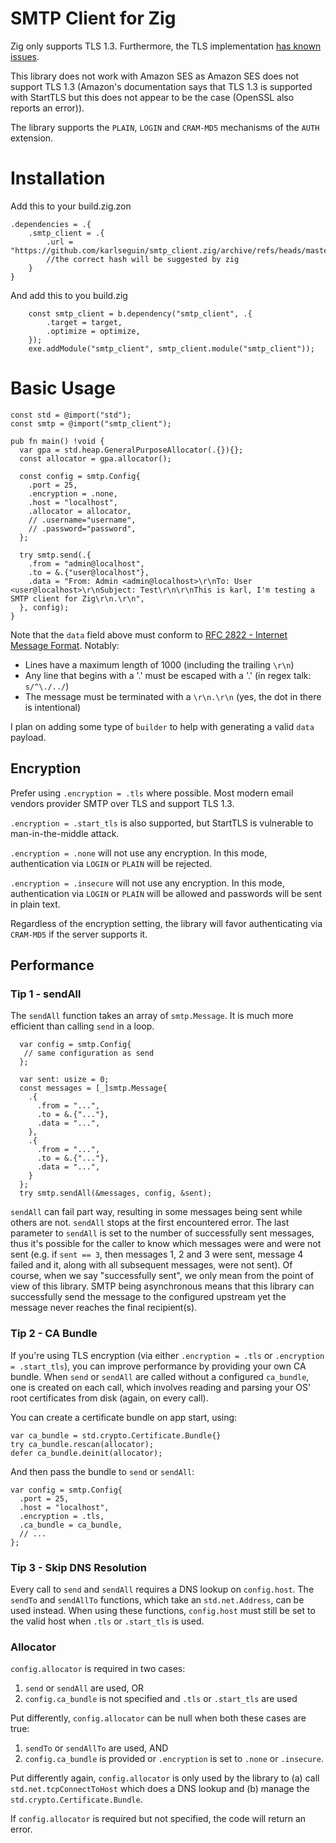 # SMTP Client for Zig

Zig only supports TLS 1.3. Furthermore, the TLS implementation [has known issues](https://github.com/ziglang/zig/issues/14172).

This library does not work with Amazon SES as Amazon SES does not support TLS 1.3 (Amazon's documentation says that TLS 1.3 is supported with StartTLS but this does not appear to be the case (OpenSSL also reports an error)). 

The library supports the `PLAIN`, `LOGIN` and `CRAM-MD5` mechanisms of the `AUTH` extension.

# Installation
Add this to your build.zig.zon

```zig
.dependencies = .{
    .smtp_client = .{
        .url = "https://github.com/karlseguin/smtp_client.zig/archive/refs/heads/master.tar.gz",
        //the correct hash will be suggested by zig
    }
}

```

And add this to you build.zig

```zig
    const smtp_client = b.dependency("smtp_client", .{
        .target = target,
        .optimize = optimize,
    });
    exe.addModule("smtp_client", smtp_client.module("smtp_client"));

```

# Basic Usage

```zig
const std = @import("std");
const smtp = @import("smtp_client");

pub fn main() !void {
  var gpa = std.heap.GeneralPurposeAllocator(.{}){};
  const allocator = gpa.allocator();

  const config = smtp.Config{
    .port = 25,
    .encryption = .none,
    .host = "localhost",
    .allocator = allocator,
    // .username="username",
    // .password="password",
  };

  try smtp.send(.{
    .from = "admin@localhost",
    .to = &.{"user@localhost"},
    .data = "From: Admin <admin@localhost>\r\nTo: User <user@localhost>\r\nSubject: Test\r\n\r\nThis is karl, I'm testing a SMTP client for Zig\r\n.\r\n",
  }, config);
}
```

Note that the `data` field above must conform to [RFC 2822 - Internet Message Format](https://www.rfc-editor.org/rfc/rfc2822). Notably:
* Lines have a maximum length of 1000 (including the trailing `\r\n`)
* Any line that begins with a '.' must be escaped with a '.' (in regex talk: `s/^\./../`)
* The message must be terminated with a `\r\n.\r\n`  (yes, the dot in there is intentional)

I plan on adding some type of `builder` to help with generating a valid `data` payload.


## Encryption
Prefer using `.encryption = .tls` where possible. Most modern email vendors provider SMTP over TLS and support TLS 1.3. 

`.encryption = .start_tls` is also supported, but StartTLS is vulnerable to man-in-the-middle attack.

`.encryption = .none` will not use any encryption.  In this mode, authentication via `LOGIN` or `PLAIN` will be rejected.

`.encryption = .insecure` will not use any encryption. In this mode, authentication via `LOGIN` or `PLAIN` will be allowed and passwords will be sent in plain text. 

Regardless of the encryption setting, the library will favor authenticating via `CRAM-MD5` if the server supports it.

## Performance
### Tip 1 - sendAll
The `sendAll` function takes an array of `smtp.Message`. It is much more efficient than calling `send` in a loop.

```zig
  var config = smtp.Config{
   // same configuration as send
  };

  var sent: usize = 0;
  const messages = [_]smtp.Message{
    .{
      .from = "...",
      .to = &.{"..."},
      .data = "...",
    },
    .{
      .from = "...",
      .to = &.{"..."},
      .data = "...",
    }
  };
  try smtp.sendAll(&messages, config, &sent);
```

`sendAll` can fail part way, resulting in some messages being sent while others are not. `sendAll` stops at the first encountered error. The last parameter to `sendAll` is set to the number of successfully sent messages, thus it's possible for the caller to know which messages were and were not sent (e.g. if `sent == 3`, then messages 1, 2 and 3 were sent, message 4 failed and it, along with all subsequent messages, were not sent). Of course, when we say "successfully sent", we only mean from the point of view of this library. SMTP being asynchronous means that this library can successfully send the message to the configured upstream yet the message never reaches the final recipient(s).

### Tip 2 - CA Bundle
If you're using TLS encryption (via either `.encryption = .tls` or `.encryption = .start_tls`), you can improve performance by providing your own CA bundle. When `send` or `sendAll` are called without a configured `ca_bundle`, one is created on each call, which involves reading and parsing your OS' root certificates from disk (again, on every call).

You can create a certificate bundle on app start, using: 

```zig
var ca_bundle = std.crypto.Certificate.Bundle{}
try ca_bundle.rescan(allocator);
defer ca_bundle.deinit(allocator);
```

And then pass the bundle to `send` or `sendAll`:

```zig
var config = smtp.Config{
  .port = 25,
  .host = "localhost",
  .encryption = .tls,
  .ca_bundle = ca_bundle,  
  // ...
};
```

### Tip 3 - Skip DNS Resolution
Every call to `send` and `sendAll` requires a DNS lookup on `config.host`. The `sendTo` and `sendAllTo` functions, which take an `std.net.Address`, can be used instead. When using these functions, `config.host` must still be set to the valid host when `.tls` or `.start_tls` is used.

### Allocator
`config.allocator` is required in two cases:
1. `send` or `sendAll` are used, OR
2. `config.ca_bundle` is not specified and `.tls` or `.start_tls` are used

Put differently, `config.allocator` can be null when both these cases are true:
1. `sendTo` or `sendAllTo` are used, AND
2. `config.ca_bundle` is provided or `.encryption` is set to `.none` or `.insecure`.

Put differently again, `config.allocator` is only used by the library to (a) call `std.net.tcpConnectToHost` which does a DNS lookup and (b) manage the `std.crypto.Certificate.Bundle`.

If `config.allocator` is required but not specified, the code will return an error.
